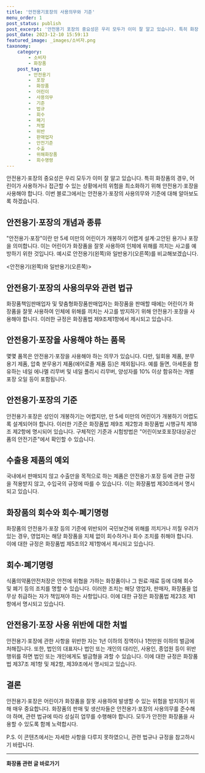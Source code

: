 ```yaml
---
title: '안전용기포장의 사용의무와 기준'
menu_order: 1
post_status: publish
post_excerpt: '안전용기 포장의 중요성은 우리 모두가 이미 잘 알고 있습니다. 특히 화장품의 경우, 어린이가 사용하거나 접근할 수 있는 상황에서의 위험을 최소화하기 위해 안전용기 포장을 사용해야 합니다. 이번 블로그에서는 안전용기 포장의 사용의무와 기준에 대해 알아보도록 하겠습니다.'
post_date: 2023-12-10 15:59:13
featured_image: _images/소비자.png
taxonomy:
    category:
        - 소비자
        - 화장품
    post_tag:
        - 안전용기
        -  포장
        -  화장품
        -  어린이
        -  사용의무
        -  기준
        -  법규
        -  회수
        -  폐기
        -  처벌
        -  위반
        -  판매업자
        -  안전기준
        -  수출
        -  위해화장품
        -  회수명령
---
```



안전용기·포장의 중요성은 우리 모두가 이미 잘 알고 있습니다. 특히 화장품의 경우, 어린이가 사용하거나 접근할 수 있는 상황에서의 위험을 최소화하기 위해 안전용기·포장을 사용해야 합니다. 이번 블로그에서는 안전용기·포장의 사용의무와 기준에 대해 알아보도록 하겠습니다.

## 안전용기·포장의 개념과 종류

"안전용기·포장"이란 만 5세 미만의 어린이가 개봉하기 어렵게 설계·고안된 용기나 포장을 의미합니다. 이는 어린이가 화장품을 잘못 사용하여 인체에 위해를 끼치는 사고를 예방하기 위한 것입니다. 예시로 안전용기(왼쪽)와 일반용기(오른쪽)를 비교해보겠습니다.

<안전용기(왼쪽)와 일반용기(오른쪽)>

## 안전용기·포장의 사용의무와 관련 법규

화장품책임판매업자 및 맞춤형화장품판매업자는 화장품을 판매할 때에는 어린이가 화장품을 잘못 사용하여 인체에 위해를 끼치는 사고를 방지하기 위해 안전용기·포장을 사용해야 합니다. 이러한 규정은 화장품법 제9조제1항에서 제시되고 있습니다.

## 안전용기·포장을 사용해야 하는 품목

몇몇 품목은 안전용기·포장을 사용해야 하는 의무가 있습니다. 다만, 일회용 제품, 분무용기 제품, 압축 분무용기 제품(에어로졸 제품 등)은 제외됩니다. 예를 들면, 아세톤을 함유하는 네일 에나멜 리무버 및 네일 폴리시 리무버, 양성자를 10% 이상 함유하는 개별 포장 오일 등이 포함됩니다.

## 안전용기·포장의 기준

안전용기·포장은 성인이 개봉하기는 어렵지만, 만 5세 미만의 어린이가 개봉하기 어렵도록 설계되어야 합니다. 이러한 기준은 화장품법 제9조 제2항과 화장품법 시행규칙 제18조 제2항에 명시되어 있습니다. 구체적인 기준과 시험방법은 "어린이보호포장대상공산품의 안전기준"에서 확인할 수 있습니다.

## 수출용 제품의 예외

국내에서 판매되지 않고 수출만을 목적으로 하는 제품은 안전용기·포장 등에 관한 규정을 적용받지 않고, 수입국의 규정에 따를 수 있습니다. 이는 화장품법 제30조에서 명시되고 있습니다.

## 화장품의 회수와 회수·폐기명령

화장품의 안전용기·포장 등의 기준에 위반되어 국민보건에 위해를 끼치거나 끼칠 우려가 있는 경우, 영업자는 해당 화장품을 지체 없이 회수하거나 회수 조치를 취해야 합니다. 이에 대한 규정은 화장품법 제5조의2 제1항에서 제시되고 있습니다.

## 회수·폐기명령

식품의약품안전처장은 안전에 위협을 가하는 화장품이나 그 원료·재료 등에 대해 회수 및 폐기 등의 조치를 명할 수 있습니다. 이러한 조치는 해당 영업자, 판매자, 화장품을 업무상 취급하는 자가 책임져야 하는 사항입니다. 이에 대한 규정은 화장품법 제23조 제1항에서 명시되고 있습니다.

## 안전용기·포장 사용 위반에 대한 처벌

안전용기·포장에 관한 사항을 위반한 자는 1년 이하의 징역이나 1천만원 이하의 벌금에 처해집니다. 또한, 법인의 대표자나 법인 또는 개인의 대리인, 사용인, 종업원 등이 위반 행위를 하면 법인 또는 개인에게도 벌금형을 과할 수 있습니다. 이에 대한 규정은 화장품법 제37조 제1항 및 제2항, 제39조에서 명시되고 있습니다.

## 결론

안전용기·포장은 어린이가 화장품을 잘못 사용하여 발생할 수 있는 위험을 방지하기 위해 매우 중요합니다. 화장품의 판매 및 생산자들은 안전용기·포장의 사용의무를 준수해야 하며, 관련 법규에 따라 성실히 업무를 수행해야 합니다. 모두가 안전한 화장품을 사용할 수 있도록 함께 노력합시다.

P.S. 이 콘텐츠에서는 자세한 사항을 다루지 못하였으니, 관련 법규나 규정을 참고하시기 바랍니다.
<!-- wp:separator -->
<hr class="wp-block-separator has-alpha-channel-opacity"/>
<!-- /wp:separator -->

<!-- wp:group {"backgroundColor":"base","layout":{"type":"constrained"}} -->
<div class="wp-block-group has-base-background-color has-background"><!-- wp:paragraph {"align":"center","fontSize":"medium"} -->
<p class="has-text-align-center has-large-font-size"><strong>화장품 관련 글 바로가기</strong></p>
<!-- /wp:paragraph -->


<!-- wp:latest-posts
{"categories":[{"id":31269,"count":19,"description":"","link":"https://uknowlaw.com/category/%ed%99%94%ec%9e%a5%ed%92%88/","name":"화장품","slug":"화장품","taxonomy":"category","parent":0,"meta":[],"_links":{"self":[{"href":"https://uknowlaw.com/wp-json/wp/v2/categories/31269"}],"collection":[{"href":"https://uknowlaw.com/wp-json/wp/v2/categories"}],"about":[{"href":"https://uknowlaw.com/wp-json/wp/v2/taxonomies/category"}],"wp:post_type":[{"href":"https://uknowlaw.com/wp-json/wp/v2/posts?categories=31269"}],"curies":[{"name":"wp","href":"https://api.w.org/{rel}","templated":true}]}}],"postsToShow":100,"excerptLength":28,"postLayout":"grid","columns":2,"featuredImageAlign":"left","featuredImageSizeSlug":"large","fontSize":"small"} /--></div>
<!-- /wp:group -->